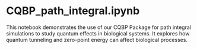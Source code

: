# CQBP_path_integral.ipynb
This notebook demonstrates the use of our CQBP Package for path integral simulations to study quantum effects in biological systems.  It explores how quantum tunneling and zero-point energy can affect biological processes. 
